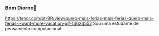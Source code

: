 ### Bom Diorno🦋
https://tenor.com/pt-BR/view/quero-mais-ferias-mais-ferias-quero-mais-ferias-i-want-more-vacation-gif-14624552
Sou uma estudante de pensamento computacional
